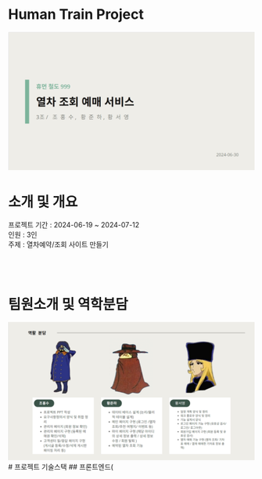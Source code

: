 <h1>Human Train Project</h1>
<img src="/images/image1.png" alt="Image">
<br>
<h1>소개 및 개요</h1>
프로젝트 기간 : 2024-06-19 ~ 2024-07-12<br>
인원 : 3인<br>
주제 : 열차예약/조회 사이트 만들기<br>
<br><br><br>
<h1>팀원소개 및 역학분담</h1>
<img src="/images/image2.png" alt="Image">
<br>
# 프로젝트 기술스택
## 프론트엔드(
